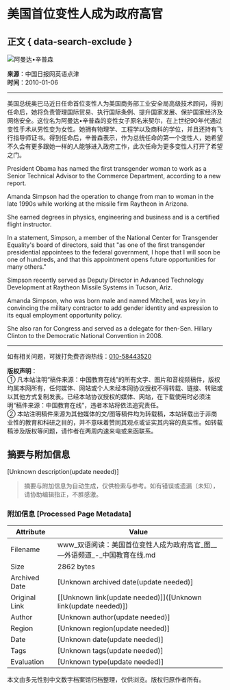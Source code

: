 # 美国首位变性人成为政府高官

## 正文 { data-search-exclude }


![阿曼达•辛普森](http://gol.edu.cn/img/l01.jpg)

**来源**：中国日报网英语点津  
**时间**：2010-01-06  

---

美国总统奥巴马近日任命首位变性人为美国商务部工业安全局高级技术顾问，得到任命后，她将负责管理国际贸易、执行国际条例、提升国家发展、保护国家经济及网络安全。这位名为阿曼达•辛普森的变性女子原名米契尔，在上世纪90年代通过变性手术从男性变为女性。她拥有物理学、工程学以及商科的学位，并且还持有飞行指导师证书。得到任命后，辛普森表示，作为总统任命的第一个变性人，她希望不久会有更多跟她一样的人能够进入政府工作，此次任命为更多变性人打开了希望之门。

President Obama has named the first transgender woman to work as a Senior Technical Advisor to the Commerce Department, according to a new report.

Amanda Simpson had the operation to change from man to woman in the late 1990s while working at the missile firm Raytheon in Arizona.

She earned degrees in physics, engineering and business and is a certified flight instructor.

In a statement, Simpson, a member of the National Center for Transgender Equality's board of directors, said that "as one of the first transgender presidential appointees to the federal government, I hope that I will soon be one of hundreds, and that this appointment opens future opportunities for many others."

Simpson recently served as Deputy Director in Advanced Technology Development at Raytheon Missile Systems in Tucson, Ariz.

Amanda Simpson, who was born male and named Mitchell, was key in convincing the military contractor to add gender identity and expression to its equal employment opportunity policy.

She also ran for Congress and served as a delegate for then-Sen. Hillary Clinton to the Democratic National Convention in 2008.

---

如有相关问题，可拨打免费咨询热线：[010-58443520](tel:010-58443520)

**版权声明**：  
① 凡本站注明“稿件来源：中国教育在线”的所有文字、图片和音视频稿件，版权均属本网所有，任何媒体、网站或个人未经本网协议授权不得转载、链接、转贴或以其他方式复制发表。已经本站协议授权的媒体、网站，在下载使用时必须注明“稿件来源：中国教育在线”，违者本站将依法追究责任。  
② 本站注明稿件来源为其他媒体的文/图等稿件均为转载稿，本站转载出于非商业性的教育和科研之目的，并不意味着赞同其观点或证实其内容的真实性。如转载稿涉及版权等问题，请作者在两周内速来电或来函联系。
<!-- tcd_original_link https://www.eol.cn/english/a_level_zixun/201001/t20100106_437599.shtml -->


## 摘要与附加信息

<!-- tcd_abstract -->
[Unknown description(update needed)]
<!-- tcd_abstract_end -->

> 摘要与附加信息为自动生成，仅供检索与参考。如有错误或遗漏（未知），请协助编辑指正，不胜感激。

### 附加信息 [Processed Page Metadata]

| Attribute       | Value                                  |
|-----------------|----------------------------------------|
| Filename        | www_双语阅读：美国首位变性人成为政府高官_图__—外语频道_-_中国教育在线.md                             |
| Size            | 2862 bytes                           |
| Archived Date   | [Unknown archived date(update needed)]                             |
| Original Link   | [[Unknown link(update needed)]]([Unknown link(update needed)])                       |
| Author          | [Unknown author(update needed)]                               |
| Region          | [Unknown region(update needed)]                               |
| Date            | [Unknown date(update needed)]                                 |
| Tags            | [Unknown tags(update needed)]                                 |
| Evaluation            | [Unknown type(update needed)]                                 |
<!-- tcd_table_end -->

本文由多元性别中文数字档案馆归档整理，仅供浏览。版权归原作者所有。
